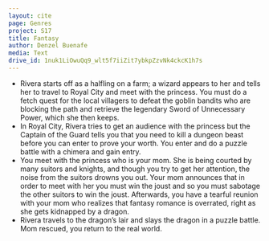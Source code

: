```yaml
---
layout: cite
page: Genres
project: S17
title: Fantasy
author: Denzel Buenafe
media: Text
drive_id: 1nuk1LiOwuQq9_wlt5f7iiZit7ybkpZzvNk4ckcK1h7s
---
```

- Rivera starts off as a halfling on a farm; a wizard appears to her and tells her to travel to Royal City and meet with the princess. You must do a fetch quest for the local villagers to defeat the goblin bandits who are blocking the path and retrieve the legendary Sword of Unnecessary Power, which she then keeps.
- In Royal City, Rivera tries to get an audience with the princess but the Captain of the Guard tells you that you need to kill a dungeon beast before you can enter to prove your worth. You enter and do a puzzle battle with a chimera and gain entry.
- You meet with the princess who is your mom. She is being courted by many suitors and knights, and though you try to get her attention, the noise from the suitors drowns you out. Your mom announces that in order to meet with her you must win the joust and so you must sabotage the other suitors to win the joust. Afterwards, you have a tearful reunion with your mom who realizes that fantasy romance is overrated, right as she gets kidnapped by a dragon.
- Rivera travels to the dragon’s lair and slays the dragon in a puzzle battle. Mom rescued, you return to the real world.
